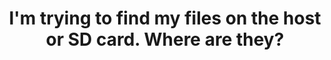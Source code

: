 ---
title: "I'm trying to find my files on the host or SD card. Where are they?"
ha_category: Home Assistant
---